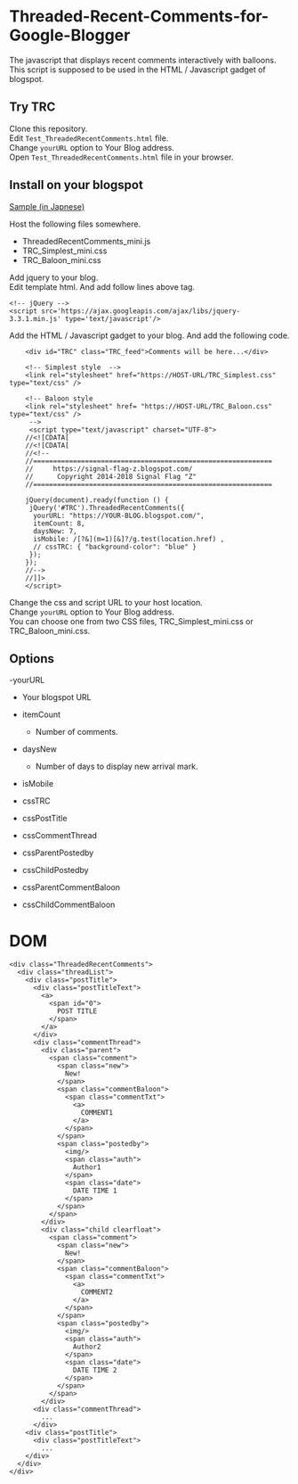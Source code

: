 # Threaded-Recent-Comments-for-Google-Blogger
The javascript that displays recent comments interactively with balloons.  
This script is supposed to be used in the HTML / Javascript gadget of blogspot.

## Try TRC
Clone this repository.  
Edit `Test_ThreadedRecentComments.html` file.  
Change `yourURL` option to Your Blog address.  
Open `Test_ThreadedRecentComments.html` file in your browser.  

## Install on your blogspot
[Sample (in Japnese)](https://signal-flag-z.blogspot.com/2017/08/threaded-recent-comments-ver230.html)

Host the following files somewhere.
- ThreadedRecentComments_mini.js
- TRC_Simplest_mini.css
- TRC_Baloon_mini.css

Add jquery to your blog.  
Edit template html. And add follow lines above </head>tag.
```
<!-- jQuery -->
<script src='https://ajax.googleapis.com/ajax/libs/jquery-3.3.1.min.js' type='text/javascript'/>
```
Add the HTML / Javascript gadget to your blog.
And add the following code.
```
    <div id="TRC" class="TRC_feed">Comments will be here...</div>
    
    <!-- Simplest style  -->
    <link rel="stylesheet" href="https://HOST-URL/TRC_Simplest.css" type="text/css" />
    
    <!-- Baloon style 
    <link rel="stylesheet" href= "https://HOST-URL/TRC_Baloon.css" type="text/css" />
     -->
     <script type="text/javascript" charset="UTF-8">
    //<![CDATA[
    //<![CDATA[
    //<!--
    //============================================================
    //     https://signal-flag-z.blogspot.com/
    //      Copyright 2014-2018 Signal Flag "Z"
    //============================================================
    
    jQuery(document).ready(function () {
     jQuery('#TRC').ThreadedRecentComments({
      yourURL: "https://YOUR-BLOG.blogspot.com/",
      itemCount: 8,
      daysNew: 7,
      isMobile: /[?&](m=1)[&]?/g.test(location.href) ,
      // cssTRC: { "background-color": "blue" }
     });
    });
    //-->
    //]]>
    </script>
```

Change the css and script URL to your host location.  
Change `yourURL` option to Your Blog address.  
You can choose one from two CSS files, TRC_Simplest_mini.css or TRC_Baloon_mini.css.  
## Options
-yourURL
  - Your blogspot URL
- itemCount
  - Number of comments.
- daysNew
  - Number of days to display new arrival mark.
- isMobile

- cssTRC
- cssPostTitle
- cssCommentThread
- cssParentPostedby
- cssChildPostedby
- cssParentCommentBaloon
- cssChildCommentBaloon
# DOM
```
<div class="ThreadedRecentComments">
  <div class="threadList">
    <div class="postTitle">
      <div class="postTitleText">
        <a>
          <span id="0">
            POST TITLE
          </span>
        </a>
      </div>
      <div class="commentThread">
        <div class="parent">
          <span class="comment">
            <span class="new">
              New!
            </span>
            <span class="commentBaloon">
              <span class="commentTxt">
                <a>
                  COMMENT1
                </a>
              </span>
            </span>
            <span class="postedby">
              <img/>
              <span class="auth">
                Author1
              </span>
              <span class="date">
                DATE TIME 1
              </span>
            </span>
          </span>
        </div>
        <div class="child clearfloat">
          <span class="comment">
            <span class="new">
              New!
            </span>
            <span class="commentBaloon">
              <span class="commentTxt">
                <a>
                  COMMENT2
                </a>
              </span>
            </span>
            <span class="postedby">
              <img/>
              <span class="auth">
                Author2
              </span>
              <span class="date">
                DATE TIME 2
              </span>
            </span>
          </span>
        </div>
      <div class="commentThread">
        ...
      </div>
    <div class="postTitle">
      <div class="postTitleText">
        ...
    </div>
  </div>
</div>
```